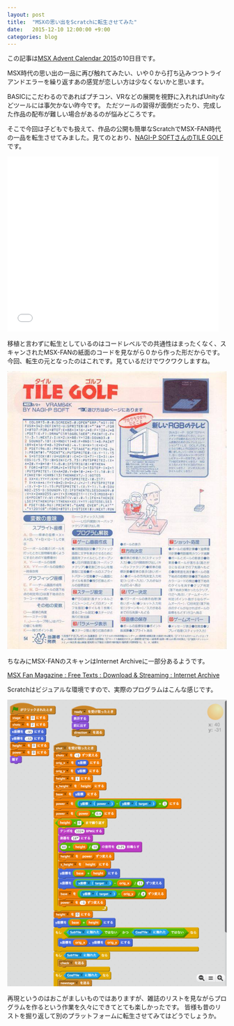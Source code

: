 ```yaml
---
layout: post
title:  "MSXの思い出をScratchに転生させてみた"
date:   2015-12-10 12:00:00 +9:00
categories: blog
---
```


この記事は[MSX Advent Calendar 2015](http://www.adventar.org/calendars/920)の10日目です。

MSX時代の思い出の一品に再び触れてみたい、いや０から打ち込みつつトライアンドエラーを繰り返すあの感覚が恋しい方は少なくないかと思います。

BASICにこだわるのであればプチコン、VRなどの展開を視野に入れればUnityなどツールには事欠かない昨今です。
ただツールの習得が面倒だったり、完成した作品の配布が難しい場合があるのが悩みどころです。

そこで今回は子どもでも扱えて、作品の公開も簡単なScratchでMSX-FAN時代の一品を転生させてみました。見てのとおり、[NAGI-P SOFTさんのTILE GOLF](http://www.nagi-p.com/v1/msxprdct.html)です。

<iframe allowtransparency="true" width="485" height="402" src="//scratch.mit.edu/projects/embed/70032572/?autostart=false" frameborder="0" allowfullscreen></iframe>

移植と言わずに転生としているのはコードレベルでの共通性はまったくなく、スキャンされたMSX-FANの紙面のコードを見ながら０から作った形だからです。
今回、転生の元となったのはこれです。見ているだけでワクワクしますね。

![](/images/list.jpg)

ちなみにMSX-FANのスキャンはInternet Archiveに一部分あるようです。

[MSX Fan Magazine : Free Texts : Download & Streaming : Internet Archive](https://archive.org/details/msx-fan-magazine)

Scratchはビジュアルな環境ですので、実際のプログラムはこんな感じです。

![image](/images/tilegolf.png)

再現というのはおこがましいものではありますが、雑誌のリストを見ながらプログラムを作るという作業を久々にできてとても楽しかったです。
皆様も昔のリストを掘り返して別のプラットフォームに転生させてみてはどうでしょうか。
